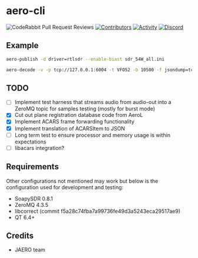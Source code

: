 # aero-cli

![CodeRabbit Pull Request Reviews](https://img.shields.io/coderabbit/prs/github/airframesio/acars-decoder-typescript)
[![Contributors](https://img.shields.io/github/contributors/airframesio/aero-cli)](https://github.com/airframesio/aero-cli/graphs/contributors)
[![Activity](https://img.shields.io/github/commit-activity/m/airframesio/aero-cli)](https://github.com/airframesio/aero-cli/pulse)
[![Discord](https://img.shields.io/discord/1067697487927853077?logo=discord)](https://discord.gg/8Ksch7zE)


## Example
```bash
aero-publish -d driver=rtlsdr --enable-biast sdr_54W_all.ini
```

```bash
aero-decode -v -p tcp://127.0.0.1:6004 -t VFO52 -b 10500 -f jsondump=tcp://127.0.0.1:4444
```

## TODO
- [ ] Implement test harness that streams audio from audio-out into a ZeroMQ topic for samples testing (mostly for burst mode)
- [x] Cut out plane registration database code from AeroL
- [x] Implement ACARS frame forwarding functionality
- [x] Implement translation of ACARSItem to JSON
- [ ] Long term test to ensure processor and memory usage is within expectations
- [ ] libacars integration?

## Requirements
Other configurations not mentioned may work but below is the configuration used for development and testing:
* SoapySDR 0.8.1
* ZeroMQ 4.3.5
* libcorrect (commit f5a28c74fba7a99736fe49d3a5243eca29517ae9)
* QT 6.4+

## Credits
* JAERO team
